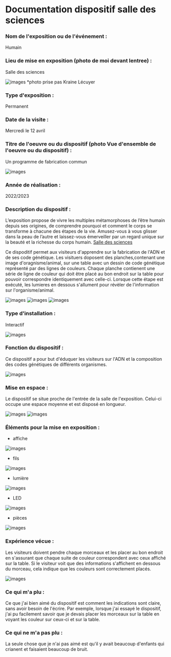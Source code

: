 # Documentation dispositif salle des sciences



### Nom de l'exposition ou de l'événement :
Humain



### Lieu de mise en exposition (photo de moi devant lentree) :
Salle des sciences

![images](media/Humain_dispositif_fabrication_photo_avant.png)
*photo prise pas Kraine Lécuyer

### Type d'exposition :
Permanent



### Date de la visite :
Mercredi le 12 avril

### Titre de l'oeuvre ou du dispositif (photo Vue d'ensemble de l'oeuvre ou du dispositif) :
Un programme de fabrication commun

![images](media/Humain_dispositif_fabrication_vue_ensemble.jpg)



### Année de réalisation :
2022/2023 

### Description du dispositif :

L’exposition propose de vivre les multiples métamorphoses de l’être humain depuis ses origines, de comprendre pourquoi et comment le corps se transforme à chacune des étapes de la vie. Amusez-vous à vous glisser dans la peau de l’autre et laissez-vous émerveiller par un regard unique sur la beauté et la richesse du corps humain. [Salle des sciences](https://www.centredessciencesdemontreal.com/exposition-permanente/humain)





Ce dispoditif permet aux visiteurs d'apprendre sur la fabrication de l'ADN et de ses code génétique. Les visituers doposent des planches,contenant une image d'oragnisme/animal, sur une table avec un dessin de code génétique représenté par des lignes de couleurs. Chaque planche contienent une série de ligne de couleur qui doit être placé au bon endroit sur la table pour pouvoir correspondre identiquement avec celle-ci. Lorsque cette étape est exécuté, les lumieres en dessous s'allument pour révèler de l'information sur l'organisme/animal.

![images](media/Humain_dispositif_fabrication_vue_dessus.jpg)
![images](media/Humain_dispositif_fabrication_vue_diagonale_droite.jpg)
![images](media/Humain_dispositif_fabrication_vue_diagonale_gauche.jpg)




### Type d'installation :
Interactif


![images](media/Humain_dispositif_fabrication_element_LED.jpg)

### Fonction du dispositif :
Ce dispositif a pour but d'éduquer les visiteurs sur l'ADN et la composition des codes génétiques de différents organismes.

![images](media/Humain_dispositif_fabrication_vue_dessus.jpg)


### Mise en espace :

Le dispositif se situe proche de l'entrée de la salle de l'exposition. Celui-ci occupe une espace moyenne et est disposé en longueur.

![images](media/Humain_dispositif_fabrication_vue_ensemble.jpg)
![images](media/Humain_dispositif_fabrication_plan.jpg)


### Éléments pour la mise en exposition :
* affiche

![images](media/Humain_dispositif_fabrication_vue_diagonale_gauche.jpg)

* fils

![images](media/Humain_dispositif_fabrication_element_fils.jpg)

* lumière

![images](media/Humain_dispositif_fabrication_element_lumiere.jpg)

* LED

![images](media/Humain_dispositif_fabrication_element_LED.jpg)

* pièces

![images](media/Humain_dispositif_fabrication_element_pieces.jpg)


### Expérience vécue :

Les visiteurs doivent pendre chaque morceaux et les placer au bon endroit en s'assurant que chaque suite de couleur correspondent avec ceux affiché sur la table. Si le visiteur voit que des informations s'affichent en dessous du morceau, cela indique que les couleurs sont correctement placés.  

![images](media/Humain_dispositif_fabrication_vue_experience.png)



### Ce qui m'a plu :
Ce que j'ai bien aimé du dispositif est comment les indications sont claire, sans avoir besoin de l'écrire. Par exemple, lorsque j'ai essayé le dispositif, j'ai pu facilement savoir que je devais placer les morceaux sur la table en voyant les couleur sur ceux-ci et sur la table. 


### Ce qui ne m'a pas plu :

La seule chose que je n'ai pas aimé est qu'il y avait beaucoup d'enfants qui crianent et faisaient beaucoup de bruit.


